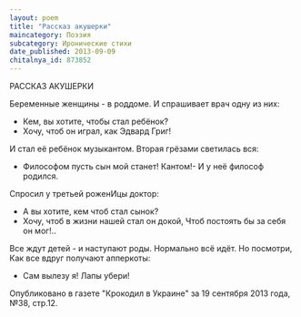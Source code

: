 ```yaml
---
layout: poem
title: "Рассказ акушерки"
maincategory: Поэзия
subcategory: Иронические стихи
date_published: 2013-09-09
chitalnya_id: 873852
---
```




РАССКАЗ АКУШЕРКИ

Беременные женщины - в роддоме.
И спрашивает врач одну из них:
- Кем, вы хотите, чтобы стал ребёнок?
- Хочу, чтоб он играл, как Эдвард Григ!

И стал её ребёнок музыкантом.
Вторая грёзами светилась вся:
- Философом пусть сын мой станет! Кантом!-
И у неё философ родился.

Спросил у третьей роженИцы доктор:
- А вы хотите, кем чтоб стал сынок?
- Хочу, чтоб в жизни нашей стал он докой,
Чтоб постоять бы за себя он мог!..

Все ждут детей - и наступают роды.
Нормально всё идёт. Но посмотри,
Как все вдруг получают апперкоты:
- Сам вылезу я! Лапы убери!

Опубликовано в газете "Крокодил в Украине"
за 19 сентября 2013 года, №38, стр.12.






